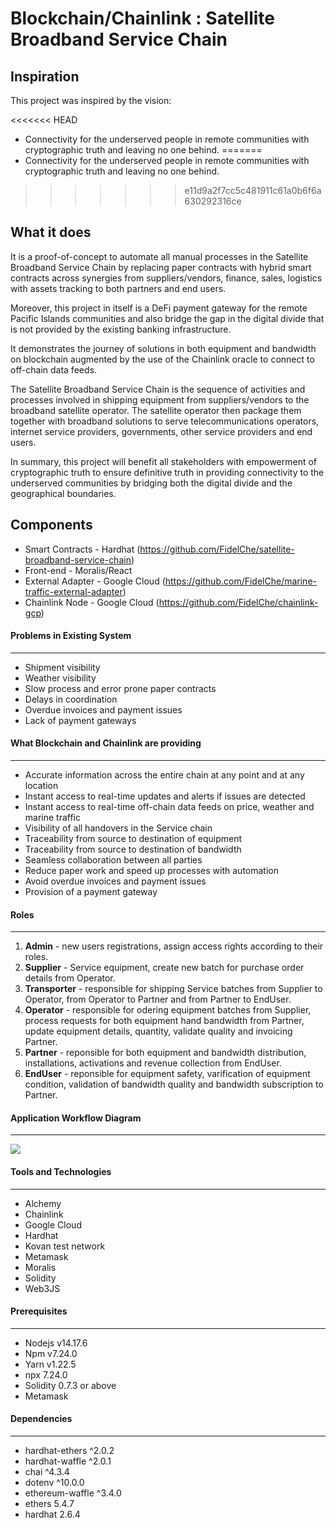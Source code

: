 # Blockchain/Chainlink : Satellite Broadband Service Chain

## Inspiration

This project was inspired by the vision:

<<<<<<< HEAD
  * Connectivity for the underserved people in remote communities with cryptographic truth and leaving no one behind.
=======
* Connectivity for the underserved people in remote communities with cryptographic truth and leaving no one behind.
>>>>>>> e11d9a2f7cc5c481911c61a0b6f6a630292316ce

## What it does

It is a proof-of-concept to automate all manual processes in the Satellite Broadband Service Chain by replacing paper contracts with hybrid smart contracts across synergies from suppliers/vendors, finance, sales, logistics with assets tracking to both partners and end users.

Moreover, this project in itself is a DeFi payment gateway for the remote Pacific Islands communities and also bridge the gap in the digital divide that is not provided by the existing banking infrastructure.

It demonstrates the journey of solutions in both equipment and bandwidth on blockchain augmented by the use of the Chainlink oracle to connect to off-chain data feeds.

The Satellite Broadband Service Chain is the sequence of activities and processes involved in shipping equipment from suppliers/vendors to the broadband satellite operator. The satellite operator then package them together with broadband solutions to serve telecommunications operators, internet service providers, governments, other service providers and end users.

In summary, this project will benefit all stakeholders with empowerment of cryptographic truth to ensure definitive truth in providing connectivity to the underserved communities by bridging both the digital divide and the geographical boundaries.

## Components
- Smart Contracts - Hardhat (https://github.com/FidelChe/satellite-broadband-service-chain)
- Front-end - Moralis/React
- External Adapter - Google Cloud (https://github.com/FidelChe/marine-traffic-external-adapter)
- Chainlink Node - Google Cloud (https://github.com/FidelChe/chainlink-gcp)

#### Problems in Existing System
---
- Shipment visibility
- Weather visibility
- Slow process and error prone paper contracts
- Delays in coordination
- Overdue invoices and payment issues
- Lack of payment gateways

#### What Blockchain and Chainlink are providing
---
- Accurate information across the entire chain at any point and at any location
- Instant access to real-time updates and alerts if issues are detected
- Instant access to real-time off-chain data feeds on price, weather and marine traffic
- Visibility of all handovers in the Service chain
- Traceability from source to destination of equipment
- Traceability from source to destination of bandwidth
- Seamless collaboration between all parties
- Reduce paper work and speed up processes with automation
- Avoid overdue invoices and payment issues
- Provision of a payment gateway

#### Roles
---
1. **Admin** - new users registrations, assign access rights according to their roles.
2. **Supplier** - Service equipment, create new batch for purchase order details from Operator.  
3. **Transporter** - responsible for shipping Service batches from Supplier to Operator, from Operator to Partner and from Partner to EndUser.
4. **Operator** - responsible for odering equipment batches from Supplier, process requests for both equipment hand bandwidth from Partner, update equipment details, quantity, validate quality and invoicing Partner.
5. **Partner** - reponsible for both equipment and bandwidth distribution, installations, activations and revenue collection from EndUser. 
6. **EndUser** - reponsible for equipment safety, varification of equipment condition, validation of bandwidth quality and bandwidth subscription to Partner. 

#### Application Workflow Diagram
---
![](https://github.com/FidelChe/satellite-broadband-service-chain/blob/main/workflow/Workflow.png)

#### Tools and Technologies
---
- Alchemy
- Chainlink
- Google Cloud
- Hardhat
- Kovan test network 
- Metamask
- Moralis 
- Solidity 
- Web3JS

#### Prerequisites
---
- Nodejs v14.17.6
- Npm v7.24.0
- Yarn v1.22.5
- npx 7.24.0
- Solidity 0.7.3 or above
- Metamask

#### Dependencies
---
- hardhat-ethers ^2.0.2
- hardhat-waffle ^2.0.1
- chai ^4.3.4
- dotenv ^10.0.0
- ethereum-waffle ^3.4.0
- ethers 5.4.7
- hardhat 2.6.4
